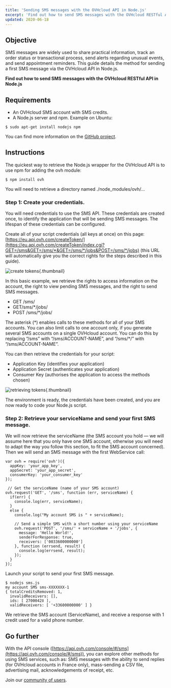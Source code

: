```yaml
---
title: 'Sending SMS messages with the OVHcloud API in Node.js'
excerpt: 'Find out how to send SMS messages with the OVHcloud RESTful API in Node.js'
updated: 2020-06-18
---
```


## Objective

SMS messages are widely used to share practical information, track an order status or transactional process, send alerts regarding unusual events, and send appointment reminders. This guide details the method for sending a first SMS message via the OVHcloud API in Node.js.

**Find out how to send SMS messages with the OVHcloud RESTful API in Node.js**

## Requirements

- An OVHcloud SMS account with SMS credits.
- A Node.js server and npm. Example on Ubuntu:

```
$ sudo apt-get install nodejs npm
```

You can find more information on the [GitHub project](https://github.com/ovh/node-ovh).

## Instructions

The quickest way to retrieve the Node.js wrapper for the OVHcloud API is to use npm for adding the ovh module:

```
$ npm install ovh
```

You will need to retrieve a directory named ./node_modules/ovh/...

### Step 1: Create your credentials.

You will need credentials to use the SMS API. These credentials are created once, to identify the application that will be sending SMS messages. The lifespan of these credentials can be configured.

Create all of your script credentials (all keys at once) on this page:
[https://eu.api.ovh.com/createToken/](https://eu.api.ovh.com/createToken/index.cgi?GET=/sms&GET=/sms/*&GET=/sms/*/jobs&POST=/sms/*/jobs) (this URL will automatically give you the correct rights for the steps described in this guide).

![create tokens](images/img_2462.jpg){.thumbnail}

In this basic example, we retrieve the rights to access information on the account, the right to view pending SMS messages, and the right to send SMS messages. 

- GET /sms/
- GET/sms/\*/jobs/
- POST /sms/\*/jobs/

The asterisk (\*) enables calls to these methods for all of your SMS accounts. You can also limit calls to one account only, if you generate several SMS accounts on a single OVHcloud account. You can do this by replacing “/sms” with “/sms/ACCOUNT-NAME”, and  “/sms/\*/” with “/sms/ACCOUNT-NAME”.

You can then retrieve the credentials for your script:

- Application Key (identifies your application)
- Application Secret (authenticates your application)
- Consumer Key (authorises the application to access the methods chosen)

![retrieving tokens](images/img_2463.jpg){.thumbnail}

The environment is ready, the credentials have been created, and you are now ready to code your Node.js script.

### Step 2: Retrieve your serviceName and send your first SMS message.

We will now retrieve the serviceName (the SMS account you hold — we will assume here that you only have one SMS account, otherwise you will need to adapt the way you follow this section, to fit the SMS account concerned). Then we will send an SMS message with the first WebService call:

```
var ovh = require('ovh')({
  appKey: 'your_app_key',
  appSecret: 'your_app_secret',
  consumerKey: 'your_consumer_key'
});
 
 // Get the serviceName (name of your SMS account)
ovh.request('GET', '/sms', function (err, serviceName) {
  if(err) {
    console.log(err, serviceName);
  }
  else {
    console.log("My account SMS is " + serviceName);
 
    // Send a simple SMS with a short number using your serviceName
    ovh.request('POST', '/sms/' + serviceName + '/jobs', {
      message: 'Hello World!',
      senderForResponse: true,
      receivers: ['0033600000000']
    }, function (errsend, result) {
      console.log(errsend, result);
    });
  }
});
```

Launch your script to send your first SMS message.

```
$ nodejs sms.js
my account SMS sms-XXXXXXX-1
{ totalCreditsRemoved: 1,
  invalidReceivers: [],
  ids: [ 2700042‡ ],
  validReceivers: [ '+33600000000' ] }
```

We retrieve the SMS account (ServiceName), and receive a response with 1 credit used for a valid phone number.

## Go further

With the API console ([https://api.ovh.com/console/#/sms](https://api.ovh.com/console/#/sms)), you can explore other methods for using SMS services, such as: SMS messages with the ability to send replies (for OVHcloud accounts in France only), mass-sending a CSV file, advertising mail, acknowledgements of receipt, etc.

Join our [community of users](/links/community).
